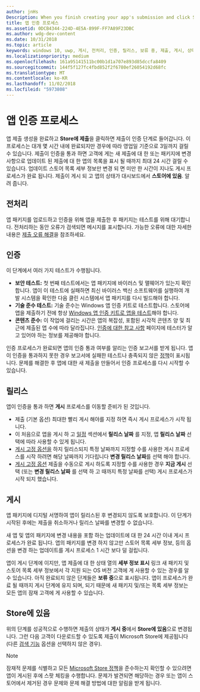 ```yaml
---
author: jnHs
Description: When you finish creating your app's submission and click Submit to the Store, the submission enters the certification step.
title: 앱 인증 프로세스
ms.assetid: 0DCB4344-224D-4E5A-899F-FF7A89F23DBC
ms.author: wdg-dev-content
ms.date: 10/31/2018
ms.topic: article
keywords: windows 10, uwp, 게시, 전처리, 인증, 릴리스, 보류 중, 제출, 게시, 상태, 시간
ms.localizationpriority: medium
ms.openlocfilehash: 161a95141511bc00b1d1a707e893d85dccfa8409
ms.sourcegitcommit: 144f5f127fc4fbd852f2f6780ef26054192d68fc
ms.translationtype: MT
ms.contentlocale: ko-KR
ms.lasthandoff: 11/02/2018
ms.locfileid: "5973808"
---
```

# <a name="the-app-certification-process"></a>앱 인증 프로세스

앱 제출 생성을 완료하고 **Store에 제출**을 클릭하면 제출이 인증 단계로 들어갑니다. 이 프로세스는 대개 몇 시간 내에 완료되지만 경우에 따라 영업일 기준으로 3일까지 걸릴 수 있습니다. 제출이 인증을 통과 하면 고객에 게는 새 제출에 대 한 또는 패키지에 변경 사항으로 업데이트 된 제출에 대 한 앱의 목록을 표시 될 때까지 최대 24 시간 걸릴 수 있습니다. 업데이트 스토어 목록 세부 정보만 변경 되 면 미만 한 시간이 지나도 게시 프로세스가 완료 됩니다.  제출이 게시 되 고 앱의 상태가 대시보드에서 **스토어에 있음**. 알려 줍니다.

## <a name="preprocessing"></a>전처리

앱 패키지를 업로드하고 인증을 위해 앱을 제출한 후 패키지는 테스트를 위해 대기합니다. 전처리하는 동안 오류가 검색되면 메시지를 표시합니다. 가능한 오류에 대한 자세한 내용은 [제출 오류 해결](resolve-submission-errors.md)을 참조하세요.

## <a name="certification"></a>인증

이 단계에서 여러 가지 테스트가 수행됩니다.

-   **보안 테스트:** 첫 번째 테스트에서는 앱 패키지에 바이러스 및 맬웨어가 있는지 확인합니다. 앱이 이 테스트에 실패하면 최신 바이러스 백신 소프트웨어를 실행하여 개발 시스템을 확인한 다음 클린 시스템에서 앱 패키지를 다시 빌드해야 합니다.
-   **기술 준수 테스트:** 기술 준수는 Windows 앱 인증 키트로 테스트합니다. 스토어에 앱을 제출하기 전에 항상 [Windows 앱 인증 키트로 앱을 테스트](../debug-test-perf/windows-app-certification-kit.md)해야 합니다.
-   **콘텐츠 준수:** 이 작업에 걸리는 시간은 앱의 복잡성, 포함된 시각적 콘텐츠 양 및 최근에 제출된 앱 수에 따라 달라집니다. [인증에 대한 참고 사항](notes-for-certification.md) 페이지에 테스터가 알고 있어야 하는 정보를 제공해야 합니다.

인증 프로세스가 완료되면 앱의 인증 통과 여부를 알리는 인증 보고서를 받게 됩니다. 앱이 인증을 통과하지 못한 경우 보고서에 실패한 테스트나 충족되지 않은 [정책](https://docs.microsoft.com/legal/windows/agreements/store-policies)이 표시됩니다. 문제를 해결한 후 앱에 대한 새 제출을 만들어서 인증 프로세스를 다시 시작할 수 있습니다.

## <a name="release"></a>릴리스

앱이 인증을 통과 하면 **게시** 프로세스를 이동할 준비가 된 것입니다.

- 제출 (기본 옵션) 최대한 빨리 게시 해야를 지정 하면 즉시 게시 프로세스가 시작 됩니다.
- 이 처음으로 앱을 게시 하 고 [일정](configure-precise-release-scheduling.md#release) 섹션에서 **릴리스 날짜** 를 지정, 앱 **릴리스 날짜** 선택에 따라 사용할 수 있게 됩니다.
- [게시 고정 옵션을](manage-submission-options.md#publishing-hold-options) 하지 릴리스되지 특정 날짜까지 지정할 수를 사용한 게시 프로세스를 시작 하려면 해당 날짜까지 기다립니다 **변경 릴리스 날짜**를 선택 해야 합니다.
- [게시 고정 옵션](manage-submission-options.md#publishing-hold-options) 제출을 수동으로 게시 하도록 지정할 수를 사용한 경우 **지금 게시** 선택 (또는 **변경 릴리스 날짜** 를 선택 하 고 때까지 특정 날짜를 선택) 게시 프로세스가 시작 되지 했습니다.


## <a name="publishing"></a>게시

앱 패키지에 디지털 서명하여 앱이 릴리스된 후 변경되지 않도록 보호합니다. 이 단계가 시작된 후에는 제출을 취소하거나 릴리스 날짜를 변경할 수 없습니다.

새 앱 및 앱의 패키지에 변경 내용을 포함 하는 업데이트에 대 한 24 시간 이내 게시 프로세스가 완료 됩니다. 앱의 패키지를 변경 하지 않고만 스토어 목록 세부 정보, 등의 옵션을 변경 하는 업데이트를 게시 프로세스 1 시간 보다 덜 걸립니다.

앱이 게시 단계에 이지만, 앱 제출에 대 한 상태 열의 **세부 정보 표시** 링크 새 패키지 및 스토어 목록 세부 정보에서 각 지원 되는 OS 버전 고객에 게 사용할 수 있는 경우를 알 수 있습니다. 아직 완료되지 않은 단계들은 **보류 중**으로 표시됩니다. 앱이 프로세스가 완료 될 때까지 게시 단계에 유지 되며, 되기 때문에 새 패키지 및/또는 목록 세부 정보는 모든 앱의 잠재 고객에 게 사용할 수 있습니다.

## <a name="in-the-store"></a>Store에 있음 

위의 단계를 성공적으로 수행하면 제출의 상태가 **게시 중**에서 **Store에 있음**으로 변경됩니다. 그런 다음 고객이 다운로드할 수 있도록 제출이 Microsoft Store에 제공됩니다(다른 [검색 기능](choose-visibility-options.md#discoverability) 옵션을 선택하지 않은 경우). 

> [!NOTE]
> 잠재적 문제를 식별하고 모든 [Microsoft Store 정책](https://docs.microsoft.com/legal/windows/agreements/store-policies)을 준수하는지 확인할 수 있으려면 앱이 게시된 후에 스팟 체킹을 수행합니다. 문제가 발견되면 해당하는 경우 또는 앱이 스토어에서 제거된 경우 문제와 문제 해결 방법에 대한 알림을 받게 됩니다.

 

 

 




